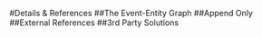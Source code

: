 #Details & References
##The Event-Entity Graph
##Append Only
##External References
##3rd Party Solutions